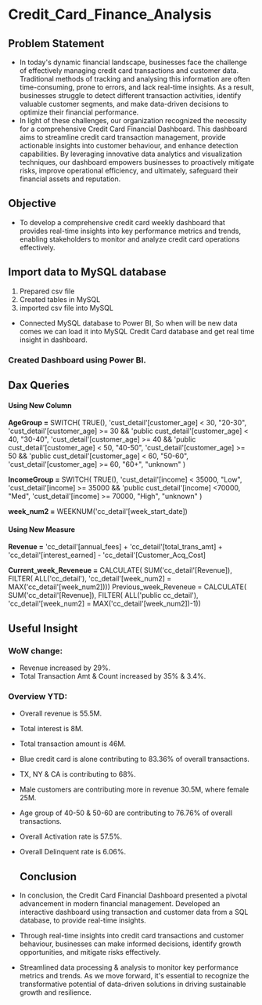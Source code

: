 # Credit_Card_Finance_Analysis

## Problem Statement 
- In today's dynamic financial landscape, businesses face the challenge of effectively managing credit card transactions and customer data. Traditional methods of tracking and analysing this information are often time-consuming, prone to errors, and lack real-time insights. As a result, businesses struggle to detect different transaction activities, identify valuable customer segments, and make data-driven decisions to optimize their financial performance.
- In light of these challenges, our organization recognized the necessity for a comprehensive Credit Card Financial Dashboard. This dashboard aims to streamline credit card transaction management, provide actionable insights into customer behaviour, and enhance detection capabilities. By leveraging innovative data analytics and visualization techniques, our dashboard empowers businesses to proactively mitigate risks, improve operational efficiency, and ultimately, safeguard their financial assets and reputation.

## Objective
- To develop a comprehensive credit card weekly dashboard that provides real-time insights into key performance metrics and trends, enabling stakeholders to monitor and analyze credit card operations effectively.

## Import data to MySQL database
1. Prepared csv file
2. Created tables in MySQL
3. imported csv file into MySQL
- Connected MySQL database to Power BI, So when will be new data comes we can load it into MySQL Credit Card database and get real time insight in dashboard.

### Created Dashboard using Power BI.

## Dax Queries

#### Using New Column
**AgeGroup =** SWITCH(
TRUE(),
'cust_detail'[customer_age] < 30, "20-30",
'cust_detail'[customer_age] >= 30 && 'public cust_detail'[customer_age] < 40, "30-40",
'cust_detail'[customer_age] >= 40 && 'public cust_detail'[customer_age] < 50, "40-50",
'cust_detail'[customer_age] >= 50 && 'public cust_detail'[customer_age] < 60, "50-60",
'cust_detail'[customer_age] >= 60, "60+",
"unknown"
)

**IncomeGroup =** SWITCH(
TRUE(),
'cust_detail'[income] < 35000, "Low",
'cust_detail'[income] >= 35000 && 'public cust_detail'[income] <70000, "Med",
'cust_detail'[income] >= 70000, "High",
"unknown"
)

**week_num2 =** WEEKNUM('cc_detail'[week_start_date])

#### Using New Measure
**Revenue =** 'cc_detail'[annual_fees] + 'cc_detail'[total_trans_amt] + 'cc_detail'[interest_earned] - 'cc_detail'[Customer_Acq_Cost]

**Current_week_Reveneue =** CALCULATE(
SUM('cc_detail'[Revenue]),
FILTER(
ALL('cc_detail'),
'cc_detail'[week_num2] = MAX('cc_detail'[week_num2])))
Previous_week_Reveneue = CALCULATE(
SUM('cc_detail'[Revenue]),
FILTER(
ALL('public cc_detail'),
'cc_detail'[week_num2] = MAX('cc_detail'[week_num2])-1))

## Useful Insight
### WoW change:
- Revenue increased by 29%.
- Total Transaction Amt & Count increased by 35% & 3.4%.
### Overview YTD:
- Overall revenue is 55.5M.
- Total interest is 8M.
- Total transaction amount is 46M.
- Blue credit card is alone contributing to 83.36% of overall transactions.
- TX, NY & CA is contributing to 68%.
- Male customers are contributing more in revenue 30.5M, where female 25M.
- Age group of 40-50 & 50-60 are contributing to 76.76% of overall transactions.
- Overall Activation rate is 57.5%.
- Overall Delinquent rate is 6.06%.

  ## Conclusion

- In conclusion, the Credit Card Financial Dashboard presented a pivotal advancement in modern financial management. Developed an interactive dashboard using transaction and customer data from a SQL database, to provide real-time insights.

- Through real-time insights into credit card transactions and customer behaviour, businesses can make informed decisions, identify growth opportunities, and mitigate risks effectively.

- Streamlined data processing & analysis to monitor key performance metrics and trends.
As we move forward, it's essential to recognize the transformative potential of data-driven solutions in driving sustainable growth and resilience.




